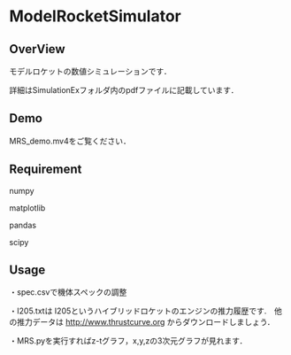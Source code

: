 # ModelRocketSimulator

## OverView

モデルロケットの数値シミュレーションです．

詳細はSimulationExフォルダ内のpdfファイルに記載しています．

## Demo
MRS_demo.mv4をご覧ください．

## Requirement
numpy

matplotlib

pandas

scipy

## Usage
・spec.csvで機体スペックの調整

・I205.txtは I205というハイブリッドロケットのエンジンの推力履歴です.　他の推力データは http://www.thrustcurve.org からダウンロードしましょう．

・MRS.pyを実行すればz-tグラフ，x,y,zの3次元グラフが見れます．

